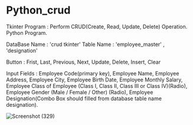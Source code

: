 # Python_crud
Tkinter Program :  Perform CRUD(Create, Read, Update, Delete) Operation. Python Program.

DataBase Name : 'crud tkinter'
Table Name : 'employee_master' , 'designation'

Button : Frist, Last, Previous, Next, Update, Delete, Insert, Clear

Input Fields : Employee Code(primary key), Employee Name, Employee Address, Employee City, Employee Birth Date, Employee Monthly Salary,
               Employee Class of Employee (Class I, Class II, Class III or Class IV)(Radio), Employee Gender (Male / Female / Other) (Radio),
               Employee Designation(Combo Box should filled from database table name designation).



![Screenshot (329)](https://user-images.githubusercontent.com/65019876/111445284-44105380-8731-11eb-8304-1300fa5b432e.png)
